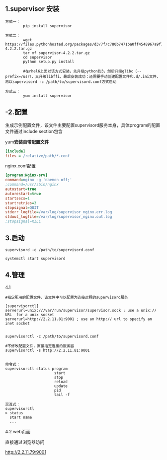 ## 1.supervisor 安装

```shell
方式一：
		pip install supervisor
		
方式二：
		wget https://files.pythonhosted.org/packages/d3/7f/c780b7471ba0ff4548967a9f7a8b0bfce222c3a496c3dfad0164172222b0/supervisor-4.2.2.tar.gz
		tar xf supervisor-4.2.2.tar.gz
		cd supervisor
		python setup.py install
		
		#在rhel6上面以该方式安装，先升级python到3，然后升级glibc（--prefix=/usr），又升级libffi，最后安装成功；还需要手动创建配置文件和.d/.ini文件，再以supervisord -c /path/to/supervisord.conf方式启动
		
方式三：
		yum install supervisor
```
## -2.配置

生成示例配置文件，该文件主要配置supervisord服务本身，具体program的配置文件通过include section包含

yum**安装自带配置文件**

```ini
[include]
files = /relative/path/*.conf
```

nginx.conf配置

```ini
[program:Nginx-srv]
command=nginx -g 'daemon off;'
;command=/usr/sbin/nginx
autostart=true
autorestart=true
startsecs=1
startretries=3
stopsignal=QUIT
stderr_logfile=/var/log/supervisor_nginx.err.log
stdout_logfile=/var/log/supervisor_nginx.out.log
;stopsignal=KILL

```



## 3.启动

```shell
supervisord -c /path/to/supervisord.conf

systemctl start supervisord
```

## 4.管理

4.1

```shell
#指定所用的配置文件，该文件中可以配置为连接远程的supervisord服务

[supervisorctl]
serverurl=unix:///var/run/supervisor/supervisor.sock ; use a unix:// URL  for a unix socket
serverurl=http://2.2.11.81:9001 ; use an http:// url to specify an inet socket


supervisorctl -c /path/to/supervisord.conf

#不修改配置文件，直接指定连接的服务器
supervisorctl -s http://2.2.11.81:9001


命令式：
supervisorctl status program
					  start
					  stop
					  reload
					  update
					  pid
					  tail -f
					  
交互式：
supervisorctl
> status
  start name
  ...
```

4.2 web页面

直接通过浏览器访问

http://2.2.11.79:9001